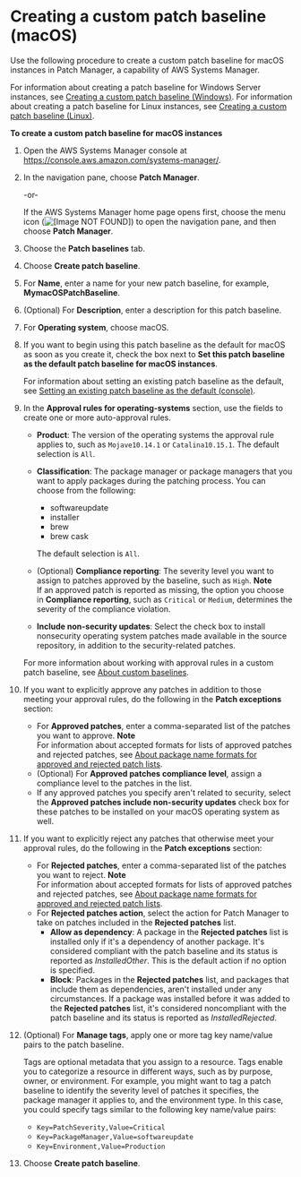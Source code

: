 # Creating a custom patch baseline \(macOS\)<a name="create-baseline-console-macos"></a>

Use the following procedure to create a custom patch baseline for macOS instances in Patch Manager, a capability of AWS Systems Manager\. 

For information about creating a patch baseline for Windows Server instances, see [Creating a custom patch baseline \(Windows\)](create-baseline-console-windows.md)\. For information about creating a patch baseline for Linux instances, see [Creating a custom patch baseline \(Linux\)](create-baseline-console-linux.md)\. 

**To create a custom patch baseline for macOS instances**

1. Open the AWS Systems Manager console at [https://console\.aws\.amazon\.com/systems\-manager/](https://console.aws.amazon.com/systems-manager/)\.

1. In the navigation pane, choose **Patch Manager**\.

   \-or\-

   If the AWS Systems Manager home page opens first, choose the menu icon \(![\[Image NOT FOUND\]](http://docs.aws.amazon.com/systems-manager/latest/userguide/images/menu-icon-small.png)\) to open the navigation pane, and then choose **Patch Manager**\.

1. Choose the **Patch baselines** tab\.

1. Choose **Create patch baseline**\.

1. For **Name**, enter a name for your new patch baseline, for example, **MymacOSPatchBaseline**\.

1. \(Optional\) For **Description**, enter a description for this patch baseline\.

1. For **Operating system**, choose macOS\.

1. If you want to begin using this patch baseline as the default for macOS as soon as you create it, check the box next to **Set this patch baseline as the default patch baseline for macOS instances**\.

   For information about setting an existing patch baseline as the default, see [Setting an existing patch baseline as the default \(console\)](set-default-patch-baseline.md)\.

1. In the **Approval rules for operating\-systems** section, use the fields to create one or more auto\-approval rules\.
   + **Product**: The version of the operating systems the approval rule applies to, such as `Mojave10.14.1` or `Catalina10.15.1`\. The default selection is `All`\.
   + **Classification**: The package manager or package managers that you want to apply packages during the patching process\. You can choose from the following:
     + softwareupdate
     + installer
     + brew
     + brew cask

     The default selection is `All`\. 
   + \(Optional\) **Compliance reporting**: The severity level you want to assign to patches approved by the baseline, such as `High`\.
**Note**  
If an approved patch is reported as missing, the option you choose in **Compliance reporting**, such as `Critical` or `Medium`, determines the severity of the compliance violation\.
   + **Include non\-security updates**: Select the check box to install nonsecurity operating system patches made available in the source repository, in addition to the security\-related patches\. 

   For more information about working with approval rules in a custom patch baseline, see [About custom baselines](sysman-patch-baselines.md#patch-manager-baselines-custom)\.

1. If you want to explicitly approve any patches in addition to those meeting your approval rules, do the following in the **Patch exceptions** section:
   + For **Approved patches**, enter a comma\-separated list of the patches you want to approve\.
**Note**  
For information about accepted formats for lists of approved patches and rejected patches, see [About package name formats for approved and rejected patch lists](patch-manager-approved-rejected-package-name-formats.md)\.
   + \(Optional\) For **Approved patches compliance level**, assign a compliance level to the patches in the list\.
   + If any approved patches you specify aren't related to security, select the **Approved patches include non\-security updates** check box for these patches to be installed on your macOS operating system as well\.

1. If you want to explicitly reject any patches that otherwise meet your approval rules, do the following in the **Patch exceptions** section:
   + For **Rejected patches**, enter a comma\-separated list of the patches you want to reject\.
**Note**  
For information about accepted formats for lists of approved patches and rejected patches, see [About package name formats for approved and rejected patch lists](patch-manager-approved-rejected-package-name-formats.md)\.
   + For **Rejected patches action**, select the action for Patch Manager to take on patches included in the **Rejected patches** list\.
     + **Allow as dependency**: A package in the **Rejected patches** list is installed only if it's a dependency of another package\. It's considered compliant with the patch baseline and its status is reported as *InstalledOther*\. This is the default action if no option is specified\.
     + **Block**: Packages in the **Rejected patches** list, and packages that include them as dependencies, aren't installed under any circumstances\. If a package was installed before it was added to the **Rejected patches** list, it's considered noncompliant with the patch baseline and its status is reported as *InstalledRejected*\.

1. \(Optional\) For **Manage tags**, apply one or more tag key name/value pairs to the patch baseline\.

   Tags are optional metadata that you assign to a resource\. Tags enable you to categorize a resource in different ways, such as by purpose, owner, or environment\. For example, you might want to tag a patch baseline to identify the severity level of patches it specifies, the package manager it applies to, and the environment type\. In this case, you could specify tags similar to the following key name/value pairs:
   + `Key=PatchSeverity,Value=Critical`
   + `Key=PackageManager,Value=softwareupdate`
   + `Key=Environment,Value=Production`

1. Choose **Create patch baseline**\.